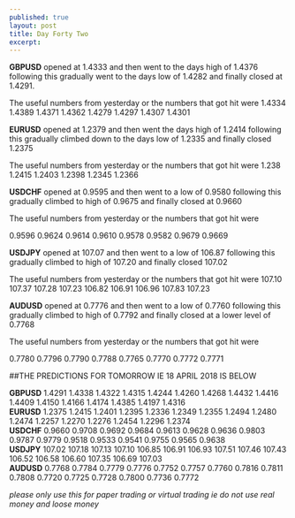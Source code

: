 ```yaml
---
published: true
layout: post
title: Day Forty Two
excerpt:
---
```


**GBPUSD** opened at 1.4333 and then went to the days high of 1.4376 following this gradually went to the days low of 1.4282 and finally closed at 1.4291.

The useful numbers from yesterday or the numbers that got hit were
1.4334    1.4389    1.4371    1.4362    1.4279    1.4297    1.4307    1.4301

**EURUSD** opened at 1.2379 and then went the days high of 1.2414 following this gradually climbed  down to the days low of 1.2335 and finally closed  1.2375

The useful numbers from yesterday or the numbers that got hit were
1.238    1.2415    1.2403    1.2398    1.2345    1.2366

**USDCHF** opened at 0.9595  and then went to a low of 0.9580 following this gradually climbed to high of 0.9675 and finally closed at 0.9660

The useful numbers from yesterday or the numbers that got hit were

0.9596    0.9624    0.9614    0.9610    0.9578    0.9582    0.9679    0.9669    

**USDJPY** opened at 107.07 and then went to a low of 106.87 following this gradually climbed to high of 107.20 and finally closed  107.02

The useful numbers from yesterday or the numbers that got hit were
107.10    107.37    107.28    107.23    106.82    106.91    106.96    107.83    107.23


**AUDUSD** opened at 0.7776 and then went to a low of 0.7760 following this gradually climbed to high of 0.7792 and finally closed at a lower level of 0.7768 

The useful numbers from yesterday or the numbers that got hit were

0.7780    0.7796    0.7790    0.7788    0.7765    0.7770    0.7772    0.7771


##THE PREDICTIONS FOR TOMORROW IE 18 APRIL 2018 IS BELOW

**GBPUSD** 1.4291    1.4338    1.4322    1.4315    1.4244    1.4260    1.4268    1.4432    1.4416    1.4409    1.4150    1.4166    1.4174    1.4385    1.4197    1.4316  
**EURUSD** 1.2375    1.2415    1.2401    1.2395    1.2336    1.2349    1.2355    1.2494    1.2480    1.2474    1.2257    1.2270    1.2276    1.2454    1.2296    1.2374  
**USDCHF** 0.9660    0.9708    0.9692    0.9684    0.9613    0.9628    0.9636    0.9803    0.9787    0.9779    0.9518    0.9533    0.9541    0.9755    0.9565    0.9638  
**USDJPY** 107.02    107.18    107.13    107.10    106.85    106.91    106.93    107.51    107.46    107.43    106.52    106.58    106.60    107.35    106.69    107.03  
**AUDUSD** 0.7768    0.7784    0.7779    0.7776    0.7752    0.7757    0.7760    0.7816    0.7811    0.7808    0.7720    0.7725    0.7728    0.7800    0.7736    0.7772

_please only use this for paper trading or virtual trading ie do not use real money and loose money_